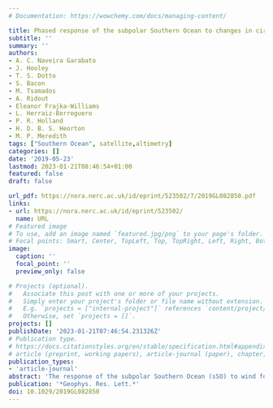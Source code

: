 ```yaml
---
# Documentation: https://wowchemy.com/docs/managing-content/

title: Phased response of the subpolar Southern Ocean to changes in circumpolar winds
subtitle: ''
summary: ''
authors:
- A. C. Naveira Garabato
- J. Hooley
- T. S. Dotto
- S. Bacon
- M. Tsamados
- A. Ridout
- Eleanor Frajka-Williams
- L. Herraiz-Borreguero
- P. R. Holland
- H. D. B. S. Heorton
- M. P. Meredith
tags: ["Southern Ocean", satellite,altimetry]
categories: []
date: '2019-05-23'
lastmod: 2023-01-21T08:46:54+01:00
featured: false
draft: false

url_pdf: https://nora.nerc.ac.uk/id/eprint/523502/7/2019GL082850.pdf
links:
- url: https://nora.nerc.ac.uk/id/eprint/523502/
  name: URL
# Featured image
# To use, add an image named `featured.jpg/png` to your page's folder.
# Focal points: Smart, Center, TopLeft, Top, TopRight, Left, Right, BottomLeft, Bottom, BottomRight.
image:
  caption: ''
  focal_point: ''
  preview_only: false

# Projects (optional).
#   Associate this post with one or more of your projects.
#   Simply enter your project's folder or file name without extension.
#   E.g. `projects = ["internal-project"]` references `content/project/deep-learning/index.md`.
#   Otherwise, set `projects = []`.
projects: []
publishDate: '2023-01-21T07:46:54.231326Z'
# Publication type.
# https://docs.citationstyles.org/en/stable/specification.html#appendix-iii-types
# article (preprint, working papers), article-journal (paper), chapter, dataset, document (catch all), motion_picture (video), post (post on online forum), post-weblog (post on blog), report (technical report, with container-title for chapter within larger report), software, thesis, citation-key (bibtex key) or citation-label (Ferr78, formatted as output label), doi, event-title (name of event), event-place (geographic location), keyword, language (e.g., en or de), license (copyright information), note (descriptive note), publisher, title, t
publication_types:
- 'article-journal'
abstract: 'The response of the subpolar Southern Ocean (sSO) to wind forcing is assessed using satellite radar altimetry. sSO sea level exhibits a phased, zonally coherent, bimodal adjustment to circumpolar wind changes, involving comparable seasonal and interannual variations. The adjustment is effected via a quasi-instantaneous exchange of mass between the Antarctic continental shelf and the sSO to the north, and a 2-month-delayed transfer of mass between the wider Southern Ocean and the subtropics. Both adjustment modes are consistent with an Ekman-mediated response to variations in surface stress. Only the fast mode projects significantly onto the surface geostrophic flow of the sSO; thus, the regional circulation varies in phase with the leading edge of sSO sea level variability. The surface forcing of changes in the sSO system is partly associated with variations of surface winds linked to the Southern Annular Mode and is modulated by sea ice cover near Antarctica.'
publication: '*Geophys. Res. Lett.*'
doi: 10.1029/2019GL082850
---
```

